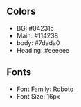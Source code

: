 ## Colors

- BG:  #04231c
- Main: #114238
- body: #7dada0
- Heading: #eeeeee

## Fonts
- Font Family: [Roboto][def]
- Font Size: 16px

[def]: https://fonts.google.com/specimen/Roboto